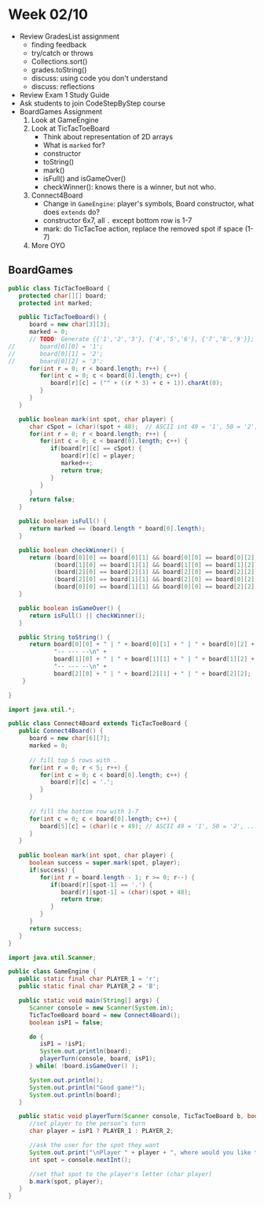 # Week 02/10

- Review GradesList assignment
  - finding feedback
  - try/catch or throws
  - Collections.sort()
  - grades.toString()
  - discuss: using code you don't understand
  - discuss: reflections
- Review Exam 1 Study Guide
- Ask students to join CodeStepByStep course
- BoardGames Assignment
  1. Look at GameEngine
  2. Look at TicTacToeBoard
     - Think about representation of 2D arrays
     - What is `marked` for?
     - constructor
     - toString()
     - mark()
     - isFull() and isGameOver()
     - checkWinner(): knows there is a winner, but not who.
  4. Connect4Board
     - Change in `GameEngine`: player's symbols, Board constructor, what does `extends` do?
     - constructor 6x7, all `.` except bottom row is 1-7
     - mark: do TicTacToe action, replace the removed spot if space (1-7)
  5. More OYO

## BoardGames

```java
public class TicTacToeBoard {
   protected char[][] board;
   protected int marked;

   public TicTacToeBoard() {
      board = new char[3][3];
      marked = 0;
      // TODO: Generate {{'1','2','3'}, {'4','5','6'}, {'7','8','9'}};
//       board[0][0] = '1';
//       board[0][1] = '2';
//       board[0][2] = '3';
      for(int r = 0; r < board.length; r++) {
         for(int c = 0; c < board[0].length; c++) {
            board[r][c] = ("" + ((r * 3) + c + 1)).charAt(0);
         }
      }
   }

   public boolean mark(int spot, char player) {
      char cSpot = (char)(spot + 48);  // ASCII int 49 = '1', 50 = '2',...
      for(int r = 0; r < board.length; r++) {
         for(int c = 0; c < board[0].length; c++) {
            if(board[r][c] == cSpot) {
               board[r][c] = player;
               marked++;
               return true;
            }
         }
      }
      return false;
   }

   public boolean isFull() {
      return marked == (board.length * board[0].length);
   }

   public boolean checkWinner() {
      return (board[0][0] == board[0][1] && board[0][0] == board[0][2]) || // first row
             (board[1][0] == board[1][1] && board[1][0] == board[1][2]) || // sec row
             (board[2][0] == board[2][1] && board[2][0] == board[2][2]) || // trd row
             (board[2][0] == board[1][1] && board[2][0] == board[0][2]) || // up dia
             (board[0][0] == board[1][1] && board[0][0] == board[2][2]);   // down dia
   }

   public boolean isGameOver() {
      return isFull() || checkWinner();
   }

   public String toString() {
      return board[0][0] + " | " + board[0][1] + " | " + board[0][2] + "\n" +
             "-- --- --\n" +
             board[1][0] + " | " + board[1][1] + " | " + board[1][2] + "\n" +
             "-- --- --\n" +
             board[2][0] + " | " + board[2][1] + " | " + board[2][2];
	}

}
```

```java
import java.util.*;

public class Connect4Board extends TicTacToeBoard {
   public Connect4Board() {
      board = new char[6][7];
      marked = 0;
      
      // fill top 5 rows with .
      for(int r = 0; r < 5; r++) {
         for(int c = 0; c < board[0].length; c++) {
            board[r][c] = '.';
         }
      }
      
      // fill the bottom row with 1-7
      for(int c = 0; c < board[0].length; c++) {
         board[5][c] = (char)(c + 49); // ASCII 49 = '1', 50 = '2', ...
      }
   }
   
   public boolean mark(int spot, char player) {
      boolean success = super.mark(spot, player);
      if(success) {
         for(int r = board.length - 1; r >= 0; r--) {
            if(board[r][spot-1] == '.') {
               board[r][spot-1] = (char)(spot + 48);
               return true;
            }
         }
      }
      return success;
   }
}
```

```java
import java.util.Scanner;

public class GameEngine {
   public static final char PLAYER_1 = 'r';
   public static final char PLAYER_2 = 'B';

   public static void main(String[] args) {
      Scanner console = new Scanner(System.in);
      TicTacToeBoard board = new Connect4Board();
      boolean isP1 = false;

      do {
         isP1 = !isP1;
         System.out.println(board);
         playerTurn(console, board, isP1);
      } while( !board.isGameOver() );

      System.out.println();
      System.out.println("Good game!");
      System.out.println(board);
   }

   public static void playerTurn(Scanner console, TicTacToeBoard b, boolean isP1) {
      //set player to the person's turn
      char player = isP1 ? PLAYER_1 : PLAYER_2;

      //ask the user for the spot they want
      System.out.print("\nPlayer " + player + ", where would you like to go? > ");
      int spot = console.nextInt();

      //set that spot to the player's letter (char player)
      b.mark(spot, player);
   }
}
```
